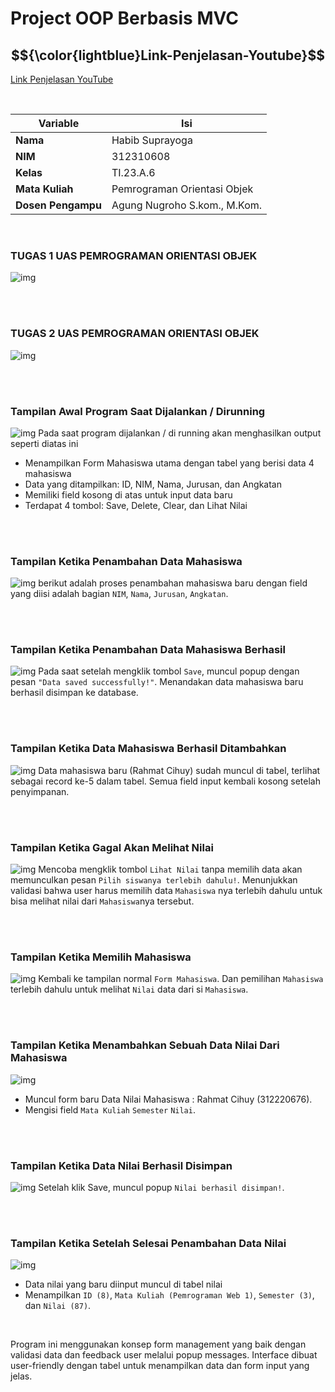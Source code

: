 # Project OOP Berbasis MVC
## $${\color{lightblue}Link-Penjelasan-Youtube}$$
[Link Penjelasan YouTube](https://youtu.be)

<br> 

| Variable           |             Isi            |
| -------------------|----------------------------|
| **Nama**           |        Habib Suprayoga     |
| **NIM**            |          312310608         |
| **Kelas**          |          TI.23.A.6         |
| **Mata Kuliah**    | Pemrograman Orientasi Objek|
| **Dosen Pengampu** |Agung Nugroho S.kom., M.Kom.|


<br> 


### <b>TUGAS 1 UAS PEMROGRAMAN ORIENTASI OBJEK</b>

![img](doc/soal1.png)

<br> <br>


### <b>TUGAS 2 UAS PEMROGRAMAN ORIENTASI OBJEK</b>

![img](doc/soal2.png)

<br> <br>


### Tampilan Awal Program Saat Dijalankan / Dirunning
![img](doc/1.png)
Pada saat program dijalankan / di running akan menghasilkan output seperti diatas ini
- Menampilkan Form Mahasiswa utama dengan tabel yang berisi data 4 mahasiswa
- Data yang ditampilkan: ID, NIM, Nama, Jurusan, dan Angkatan
- Memiliki field kosong di atas untuk input data baru
- Terdapat 4 tombol: Save, Delete, Clear, dan Lihat Nilai

<br> <br>


### Tampilan Ketika Penambahan Data Mahasiswa
![img](doc/2.png)
berikut adalah proses penambahan mahasiswa baru dengan field yang diisi adalah bagian `NIM`, `Nama`, `Jurusan`, `Angkatan`.

<br> <br>


### Tampilan Ketika Penambahan Data Mahasiswa Berhasil
![img](doc/3.png)
Pada saat setelah mengklik tombol `Save`, muncul popup dengan pesan `"Data saved successfully!"`. Menandakan data mahasiswa baru berhasil disimpan ke database.

<br> <br>


### Tampilan Ketika Data Mahasiswa Berhasil Ditambahkan
![img](doc/4.png)
Data mahasiswa baru (Rahmat Cihuy) sudah muncul di tabel, terlihat sebagai record ke-5 dalam tabel. Semua field input kembali kosong setelah penyimpanan.

<br> <br>


### Tampilan Ketika Gagal Akan Melihat Nilai
![img](doc/5.png)
Mencoba mengklik tombol `Lihat Nilai` tanpa memilih data akan memunculkan pesan `Pilih siswanya terlebih dahulu!`. Menunjukkan validasi bahwa user harus memilih data `Mahasiswa` nya terlebih dahulu untuk bisa melihat nilai dari `Mahasiswa`nya tersebut.

<br> <br>


### Tampilan Ketika Memilih Mahasiswa
![img](doc/6.png)
Kembali ke tampilan normal `Form Mahasiswa`. Dan pemilihan `Mahasiswa` terlebih dahulu untuk melihat `Nilai` data dari si `Mahasiswa`.

<br> <br>


### Tampilan Ketika Menambahkan Sebuah Data Nilai Dari Mahasiswa
![img](doc/7.png)
- Muncul form baru Data Nilai Mahasiswa : Rahmat Cihuy (312220676).
- Mengisi field `Mata Kuliah` `Semester` `Nilai`.

<br> <br>


### Tampilan Ketika Data Nilai Berhasil Disimpan 
![img](doc/8.png)
Setelah klik Save, muncul popup `Nilai berhasil disimpan!`.

<br> <br>


### Tampilan Ketika Setelah Selesai Penambahan Data Nilai
![img](doc/9.png)
- Data nilai yang baru diinput muncul di tabel nilai
- Menampilkan `ID (8)`, `Mata Kuliah (Pemrograman Web 1)`, `Semester (3)`, dan `Nilai (87)`.

<br>


Program ini menggunakan konsep form management yang baik dengan validasi data dan feedback user melalui popup messages. Interface dibuat user-friendly dengan tabel untuk menampilkan data dan form input yang jelas.
